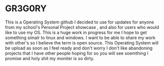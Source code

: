 # GR3G0RY
This is a Operating System github I decided to use for updates for anyone from my school's Personal Project showcase , and also for users who would like to use my OS. This is a huge work in progress for me I hope to get something simalr to linux and windows. I want to be able to share my work with other's so I believe the term is open source.
 This Operating System will be upload as soon as I feel ready and don't worry I don't like abandoning projects that I have other people hoping for so you will see soemthing I promise and holy shit my moniter is so dirty.
